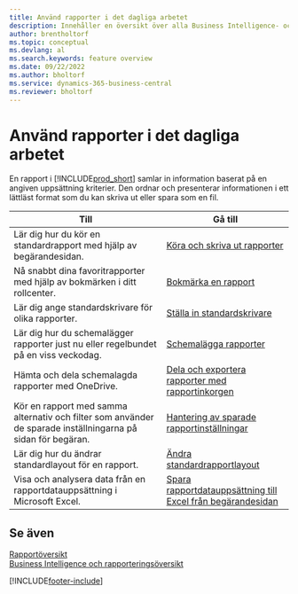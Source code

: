```yaml
---
title: Använd rapporter i det dagliga arbetet
description: Innehåller en översikt över alla Business Intelligence- och rapporteringsfunktioner som stöds i Business Central-produkten.
author: brentholtorf
ms.topic: conceptual
ms.devlang: al
ms.search.keywords: feature overview
ms.date: 09/22/2022
ms.author: bholtorf
ms.service: dynamics-365-business-central
ms.reviewer: bholtorf
---
```

# <a name="use-reports-in-daily-work"></a>Använd rapporter i det dagliga arbetet

En rapport i [!INCLUDE[prod_short](includes/prod_short.md)] samlar in information baserat på en angiven uppsättning kriterier. Den ordnar och presenterar informationen i ett lättläst format som du kan skriva ut eller spara som en fil.  

| Till | Gå till |
| --- | --- |
| Lär dig hur du kör en standardrapport med hjälp av begärandesidan. | [Köra och skriva ut rapporter](ui-work-report.md) |
| Nå snabbt dina favoritrapporter med hjälp av bokmärken i ditt rollcenter. | [Bokmärka en rapport](ui-bookmarks.md) |
| Lär dig ange standardskrivare för olika rapporter. | [Ställa in standardskrivare](ui-specify-printer-selection-reports.md#default) |
| Lär dig hur du schemalägger rapporter just nu eller regelbundet på en viss veckodag. | [Schemalägga rapporter](ui-work-report.md#ScheduleReport) |
| Hämta och dela schemalagda rapporter med OneDrive. | [Dela och exportera rapporter med rapportinkorgen](ui-work-report-inbox.md) |
| Kör en rapport med samma alternativ och filter som använder de sparade inställningarna på sidan för begäran. | [Hantering av sparade rapportinställningar](reports-saving-reusing-settings.md)|
| Lär dig hur du ändrar standardlayout för en rapport. | [Ändra standardrapportlayout](ui-how-change-layout-currently-used-report.md) |
| Visa och analysera data från en rapportdatauppsättning i Microsoft Excel. | [Spara rapportdatauppsättning till Excel från begärandesidan](/dynamics365-release-plan/2021wave1/smb/dynamics365-business-central/save-report-dataset-excel-request-page) |

## <a name="see-also"></a>Se även

[Rapportöversikt](reports-available-reports.md)  
[Business Intelligence och rapporteringsöversikt](ui-work-report.md)  

[!INCLUDE[footer-include](includes/footer-banner.md)]
